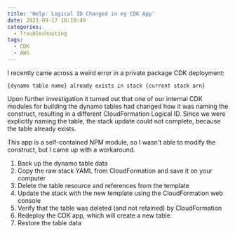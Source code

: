 ```yaml
---
title: 'Help: Logical ID Changed in my CDK App'
date: 2021-09-17 10:19:49
categories:
  - Troubleshooting
tags:
  - CDK
  - AWS
---
```


I recently came across a weird error in a private package CDK deployment:

`{dynamo table name} already exists in stack {current stack arn}`

Upon further investigation it turned out that one of our internal CDK modules for building the dynamo tables had changed how it was naming the construct, resulting in a different CloudFormation Logical ID. Since we were explicitly naming the table, the stack update could not complete, because the table already exists.

This app is a self-contained NPM module, so I wasn't able to modify the construct, but I came up with a workaround.

1. Back up the dynamo table data
2. Copy the raw stack YAML from CloudFormation and save it on your computer
3. Delete the table resource and references from the template
4. Update the stack with the new template using the CloudFormation web console
5. Verify that the table was deleted (and not retained) by CloudFormation
6. Redeploy the CDK app, which will create a new table
7. Restore the table data
